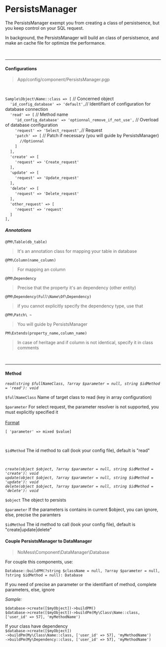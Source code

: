 # PersistsManager

The PersistsManager exempt you from creating a class of persistsence,
but you keep control on your SQL request.

In background, the PersistsManager will build an class of persistsence, 
and make an cache file for optimize the performance.


<br>

___

#### Configurations

> App/config/component/PersistsManager.pgp

<br>

`Sample\Object\Name::class => [` // Concerned object <br>
    &nbsp;&nbsp;&nbsp;&nbsp;`'id_config_database' => 'default',`// Identifiant of configuration for database connection <br>
    &nbsp;&nbsp;&nbsp;&nbsp;`'read' => [` // Method name<br>
        &nbsp;&nbsp;&nbsp;&nbsp;&nbsp;&nbsp;&nbsp;&nbsp;`'id_config_database' => 'optionnal_remove_if_not_use',` // Overload of database configuration<br>
        &nbsp;&nbsp;&nbsp;&nbsp;&nbsp;&nbsp;&nbsp;&nbsp;`'request' => 'Select_request',`// Request <br>
        &nbsp;&nbsp;&nbsp;&nbsp;&nbsp;&nbsp;&nbsp;&nbsp;`'patch' => [` // Patch if necessary (you will guide by PersistsManager)<br>
            &nbsp;&nbsp;&nbsp;&nbsp;&nbsp;&nbsp;&nbsp;&nbsp;&nbsp;&nbsp;&nbsp;&nbsp;`//Optionnal`<br>
        &nbsp;&nbsp;&nbsp;&nbsp;&nbsp;&nbsp;&nbsp;&nbsp;`]`<br>
    &nbsp;&nbsp;&nbsp;&nbsp;`],`<br>
    &nbsp;&nbsp;&nbsp;&nbsp;`'create' => [`<br>
        &nbsp;&nbsp;&nbsp;&nbsp;&nbsp;&nbsp;&nbsp;&nbsp;`'request' => 'Create_request'`<br>
    &nbsp;&nbsp;&nbsp;&nbsp;`],`<br>
    &nbsp;&nbsp;&nbsp;&nbsp;`'update' => [`<br>
        &nbsp;&nbsp;&nbsp;&nbsp;&nbsp;&nbsp;&nbsp;&nbsp;`'request' => 'Update_request'`<br>
    &nbsp;&nbsp;&nbsp;&nbsp;`],`<br>
    &nbsp;&nbsp;&nbsp;&nbsp;`'delete' => [`<br>
        &nbsp;&nbsp;&nbsp;&nbsp;&nbsp;&nbsp;&nbsp;&nbsp;`'request' => 'Delete_request'`<br>
    &nbsp;&nbsp;&nbsp;&nbsp;`],`<br>
    &nbsp;&nbsp;&nbsp;&nbsp;`'other_request' => [`<br>
        &nbsp;&nbsp;&nbsp;&nbsp;&nbsp;&nbsp;&nbsp;&nbsp;`'request' => 'request'`<br>
    &nbsp;&nbsp;&nbsp;&nbsp;`]`<br>
`],`<br>


##### Annotations

`@PM\Table(db_table)`

> It's an annotation class for mapping your table in database

`@PM\Column(name_column)`

> For mapping an column

`@PM\Dependency`

> Precise that the property it's an dependency (other entity)

`@PM\Dependency(Full\Name\Of\Dependency)`

> if you cannot explicitly specify the dependency type, use that

`@PM\Patch\ ~`

> You will guide by PersistsManager

`PM\Extends(property_name,column_name)`

> In case of heritage and if column is not identical, specify it in class comments


<br>

___

#### Method

*`read(string $fullNameClass, ?array $parameter = null, string $idMethod = 'read'): void`*

`$fullNameClass` Name of target class to read (key in array configuration)

`$parameter` For select request, the parameter resolver is not supported, you must 
explicitly specified it<br>
<br>
<ins>Format</ins>

`[ 'parameter' => mixed $value]`

<br>

`$idMethod` The id method to call (look your config file), default is "read"

<br>

*`create(object $object, ?array $parameter = null, string $idMethod = 'create'): void`*<br>
*`update(object $object, ?array $parameter = null, string $idMethod = 'update'): void`*<br>
*`delete(object $object, ?array $parameter = null, string $idMethod = 'delete'): void`*


`$object` The object to persists

`$parameter` If the parameters is contains in current $object, you can ignore, else, precise the paramters

`$idMethod` The id method to call (look your config file), default is "create|update|delete"


#### Couple PersistsManager to DataManager

> NoMess\Component\DataManager\Database


For couple this components, use:

`Database::buildPM(?string $className = null, ?array $parameter = null, ?string $idMethod = null): Database`

If you need of precise an parameter or the identifiant of method, complete parameters, else, ignore

*Sample:*

`$database->create([$myObject])->buildPM()`<br>
`$database->create([$myObject])->buildPm(My\Class\Name::class, ['user_id' => 57], 'myMethodName')`<br>

If your class have dependency<br>
`$database->create([$myObject])`<br>
`->buildPm(My\Class\Name::class, ['user_id' => 57], 'myMethodName')`<br>
`->buildPm(My\Dependency::class, ['user_id' => 57], 'myMethodName')`<br>

